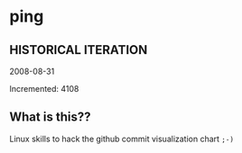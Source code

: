 # ping

## HISTORICAL ITERATION
2008-08-31

Incremented: 4108

## What is this?? 
Linux skills to hack the github commit visualization chart `;-)`
